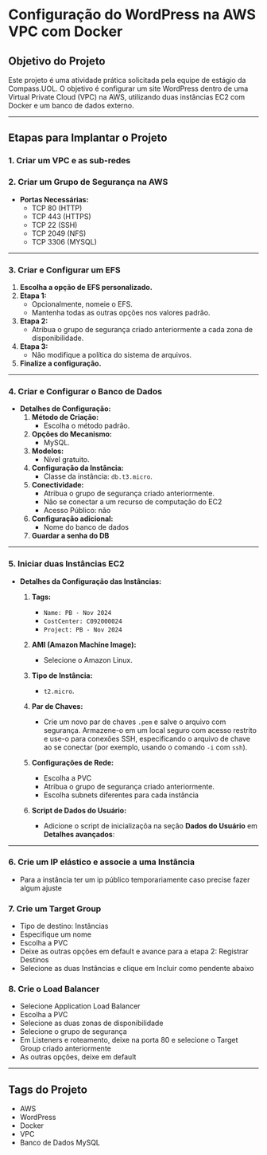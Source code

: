 # Configuração do WordPress na AWS VPC com Docker

## Objetivo do Projeto
Este projeto é uma atividade prática solicitada pela equipe de estágio da Compass.UOL. O objetivo é configurar um site WordPress dentro de uma Virtual Private Cloud (VPC) na AWS, utilizando duas instâncias EC2 com Docker e um banco de dados externo.

---

## Etapas para Implantar o Projeto

### 1. Criar um VPC e as sub-redes

### 2. Criar um Grupo de Segurança na AWS
- **Portas Necessárias:**
  - TCP 80 (HTTP)
  - TCP 443 (HTTPS)
  - TCP 22 (SSH)
  - TCP 2049 (NFS)
  - TCP 3306 (MYSQL)

---

### 3. Criar e Configurar um EFS
1. **Escolha a opção de EFS personalizado.**
2. **Etapa 1:**
   - Opcionalmente, nomeie o EFS.
   - Mantenha todas as outras opções nos valores padrão.
3. **Etapa 2:**
   - Atribua o grupo de segurança criado anteriormente a cada zona de disponibilidade.
4. **Etapa 3:**
   - Não modifique a política do sistema de arquivos.
5. **Finalize a configuração.**

---

### 4. Criar e Configurar o Banco de Dados
- **Detalhes de Configuração:**
  1. **Método de Criação:**
     - Escolha o método padrão.
  2. **Opções do Mecanismo:**
     - MySQL.
  3. **Modelos:**
     - Nível gratuito.
  4. **Configuração da Instância:**
     - Classe da instância: `db.t3.micro`.
  5. **Conectividade:**
     - Atribua o grupo de segurança criado anteriormente.
     - Não se conectar a um recurso de computação do EC2
     - Acesso Público: não
  6. **Configuração adicional:**
     - Nome do banco de dados
  7. **Guardar a senha do DB**
---

### 5. Iniciar duas Instâncias EC2
- **Detalhes da Configuração das Instâncias:**

  1. **Tags:**
     - `Name: PB - Nov 2024`
     - `CostCenter: C092000024`
     - `Project: PB - Nov 2024`

  2. **AMI (Amazon Machine Image):**
     - Selecione o Amazon Linux.

  3. **Tipo de Instância:**
     - `t2.micro`.

  4. **Par de Chaves:**
     - Crie um novo par de chaves `.pem` e salve o arquivo com segurança. Armazene-o em um local seguro com acesso restrito e use-o para conexões SSH, especificando o arquivo de chave ao se conectar (por exemplo, usando o comando `-i` com `ssh`).

  5. **Configurações de Rede:**
     - Escolha a PVC
     - Atribua o grupo de segurança criado anteriormente.
     - Escolha subnets diferentes para cada instância

  7. **Script de Dados do Usuário:**
     - Adicione o script de inicializaçõa na seção **Dados do Usuário** em **Detalhes avançados**:

---

### 6. Crie um IP elástico e associe a uma Instância
- Para a instância ter um ip público temporariamente caso precise fazer algum ajuste

### 7. Crie um Target Group
- Tipo de destino: Instâncias
- Especifique um nome
- Escolha a PVC
- Deixe as outras opções em default e avance para a etapa 2: Registrar Destinos
- Selecione as duas Instâncias e clique em Incluir como pendente abaixo

### 8. Crie o Load Balancer
- Selecione Application Load Balancer
- Escolha a PVC
- Selecione as duas zonas de disponibilidade
- Selecione o grupo de segurança
- Em Listeners e roteamento, deixe na porta 80 e selecione o Target Group criado anteriormente
- As outras opções, deixe em default

---

## Tags do Projeto
- AWS
- WordPress
- Docker
- VPC
- Banco de Dados MySQL


